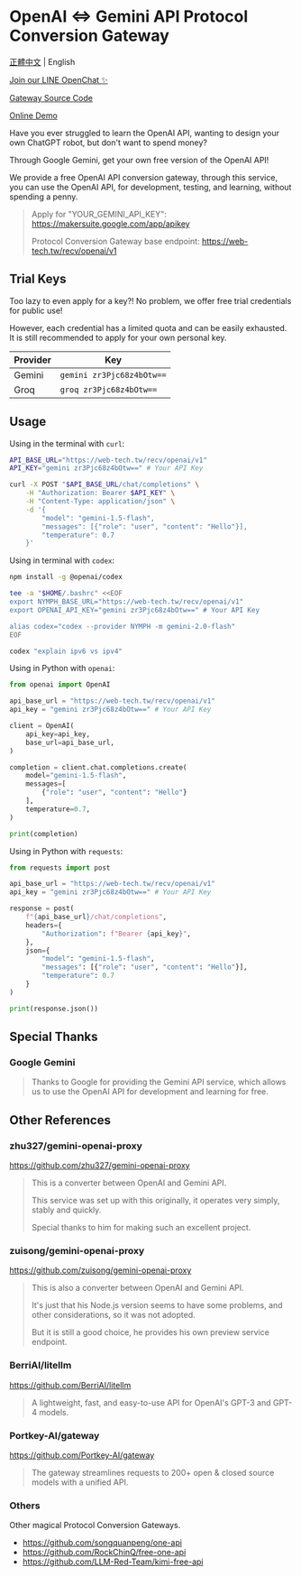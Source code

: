 # OpenAI <=> Gemini API Protocol Conversion Gateway

[正體中文](README.zh-TW.md) | English

[Join our LINE OpenChat ✨](https://web-tech.tw/ai)

[Gateway Source Code](https://github.com/ai-tech-tw/ironnect)

[Online Demo](https://ai.web-tech.tw/openai)

Have you ever struggled to learn the OpenAI API,
wanting to design your own ChatGPT robot,
but don't want to spend money?

Through Google Gemini,
get your own free version of the OpenAI API!

We provide a free OpenAI API conversion gateway,
through this service, you can use the OpenAI API,
for development, testing, and learning, without spending a penny.

> Apply for "YOUR_GEMINI_API_KEY": <https://makersuite.google.com/app/apikey>
>
> Protocol Conversion Gateway base endpoint: <https://web-tech.tw/recv/openai/v1>

## Trial Keys

Too lazy to even apply for a key?!
No problem, we offer free trial credentials for public use!

However, each credential has a limited quota and can be easily exhausted.
It is still recommended to apply for your own personal key.

| Provider | Key                       |
| -------- | ------------------------- |
| Gemini   | `gemini zr3Pjc68z4bOtw==` |
| Groq     | `groq zr3Pjc68z4bOtw==`   |

## Usage

Using in the terminal with `curl`:

```sh
API_BASE_URL="https://web-tech.tw/recv/openai/v1"
API_KEY="gemini zr3Pjc68z4bOtw==" # Your API Key

curl -X POST "$API_BASE_URL/chat/completions" \
    -H "Authorization: Bearer $API_KEY" \
    -H "Content-Type: application/json" \
    -d '{
        "model": "gemini-1.5-flash",
        "messages": [{"role": "user", "content": "Hello"}],
        "temperature": 0.7
    }'
```

Using in terminal with `codex`:

```sh
npm install -g @openai/codex

tee -a "$HOME/.bashrc" <<EOF
export NYMPH_BASE_URL="https://web-tech.tw/recv/openai/v1"
export OPENAI_API_KEY="gemini zr3Pjc68z4bOtw==" # Your API Key

alias codex="codex --provider NYMPH -m gemini-2.0-flash"
EOF

codex "explain ipv6 vs ipv4"
```

Using in Python with `openai`:

```python
from openai import OpenAI

api_base_url = "https://web-tech.tw/recv/openai/v1"
api_key = "gemini zr3Pjc68z4bOtw==" # Your API Key

client = OpenAI(
    api_key=api_key,
    base_url=api_base_url,
)

completion = client.chat.completions.create(
    model="gemini-1.5-flash",
    messages=[
        {"role": "user", "content": "Hello"}
    ],
    temperature=0.7,
)

print(completion)
```

Using in Python with `requests`:

```python
from requests import post

api_base_url = "https://web-tech.tw/recv/openai/v1"
api_key = "gemini zr3Pjc68z4bOtw==" # Your API Key

response = post(
    f"{api_base_url}/chat/completions",
    headers={
        "Authorization": f"Bearer {api_key}",
    },
    json={
        "model": "gemini-1.5-flash",
        "messages": [{"role": "user", "content": "Hello"}],
        "temperature": 0.7
    }
)

print(response.json())
```

## Special Thanks

### Google Gemini

> Thanks to Google for providing the Gemini API service,
> which allows us to use the OpenAI API for development and learning for free.

## Other References

### zhu327/gemini-openai-proxy

<https://github.com/zhu327/gemini-openai-proxy>

> This is a converter between OpenAI and Gemini API.
>
> This service was set up with this originally,
> it operates very simply, stably and quickly.
>
> Special thanks to him for making such an excellent project.

### zuisong/gemini-openai-proxy

<https://github.com/zuisong/gemini-openai-proxy>

> This is also a converter between OpenAI and Gemini API.
>
> It's just that his Node.js version seems to have some problems,
> and other considerations, so it was not adopted.
>
> But it is still a good choice, he provides his own preview service endpoint.

### BerriAI/litellm

<https://github.com/BerriAI/litellm>

> A lightweight, fast, and easy-to-use API for OpenAI's GPT-3 and GPT-4 models.

### Portkey-AI/gateway

<https://github.com/Portkey-AI/gateway>

> The gateway streamlines requests to 200+ open & closed source models with a unified API.

### Others

Other magical Protocol Conversion Gateways.

- <https://github.com/songquanpeng/one-api>
- <https://github.com/RockChinQ/free-one-api>
- <https://github.com/LLM-Red-Team/kimi-free-api>

